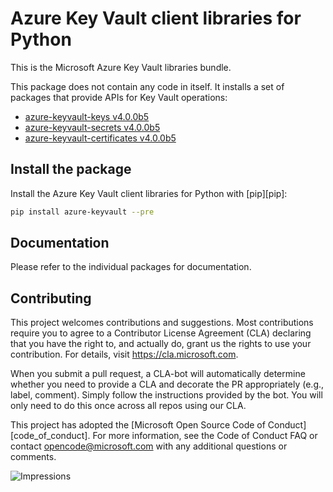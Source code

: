 # Azure Key Vault client libraries for Python

This is the Microsoft Azure Key Vault libraries bundle.

This package does not contain any code in itself. It installs a set
of packages that provide APIs for Key Vault operations:

- [azure-keyvault-keys v4.0.0b5](https://pypi.python.org/pypi/azure-keyvault-keys>)
- [azure-keyvault-secrets v4.0.0b5](https://pypi.python.org/pypi/azure-keyvault-secrets>)
- [azure-keyvault-certificates v4.0.0b5](https://pypi.python.org/pypi/azure-keyvault-certificates>)


## Install the package
Install the Azure Key Vault client libraries for Python with [pip][pip]:

```Bash
pip install azure-keyvault --pre
```

## Documentation

Please refer to the individual packages for documentation.

## Contributing
This project welcomes contributions and suggestions. Most contributions require
you to agree to a Contributor License Agreement (CLA) declaring that you have
the right to, and actually do, grant us the rights to use your contribution.
For details, visit https://cla.microsoft.com.

When you submit a pull request, a CLA-bot will automatically determine whether
you need to provide a CLA and decorate the PR appropriately (e.g., label,
comment). Simply follow the instructions provided by the bot. You will only
need to do this once across all repos using our CLA.

This project has adopted the
[Microsoft Open Source Code of Conduct][code_of_conduct]. For more information,
see the Code of Conduct FAQ or contact opencode@microsoft.com with any
additional questions or comments.

![Impressions](https://azure-sdk-impressions.azurewebsites.net/api/impressions/azure-sdk-for-python%2Fsdk%2Fkeyvault%2Fazure-keyvault-secrets%2FFREADME.png)

